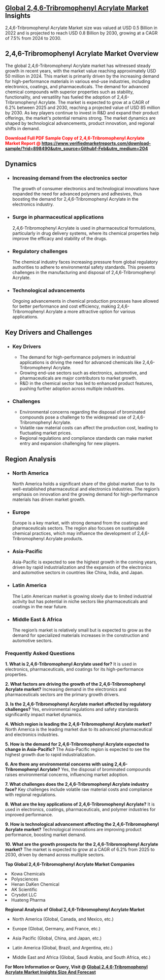 <h2><a href="https://www.verifiedmarketreports.com/download-sample/?rid=898490&amp;utm_source=Githubf&amp;utm_medium=204" target="_blank">Global 2,4,6-Tribromophenyl Acrylate Market</a> Insights</h2><p>2,4,6-Tribromophenyl Acrylate Market size was valued at USD 0.5 Billion in 2022 and is projected to reach USD 0.8 Billion by 2030, growing at a CAGR of 7.5% from 2024 to 2030.</p><p> <h2>2,4,6-Tribromophenyl Acrylate Market Overview</h2> <p>The global 2,4,6-Tribromophenyl Acrylate market has witnessed steady growth in recent years, with the market value reaching approximately USD 50 million in 2024. This market is primarily driven by the increasing demand for high-performance materials in various end-use industries, including electronics, coatings, and pharmaceuticals. The demand for advanced chemical compounds with superior properties such as stability, functionality, and versatility has fueled the adoption of 2,4,6-Tribromophenyl Acrylate. The market is expected to grow at a CAGR of 6.2% between 2025 and 2030, reaching a projected value of USD 85 million by 2030. As key players continue to invest in R&D and expand their product offerings, the market's potential remains strong. The market dynamics are shaped by technological advancements, product innovation, and regional shifts in demand.</p> <p><strong><p><span class=""><span style="color: #ff0000;"><strong>Download Full PDF Sample Copy of 2,4,6-Tribromophenyl Acrylate Market Report</strong> @ </span><a href="https://www.verifiedmarketreports.com/download-sample/?rid=898490&amp;utm_source=Githubf-Feb&amp;utm_medium=204" target="_blank">https://www.verifiedmarketreports.com/download-sample/?rid=898490&amp;utm_source=Githubf-Feb&amp;utm_medium=204</a></span></p></strong></p> <h2>Dynamics</h2> <ul> <li><h3>Increasing demand from the electronics sector</h3> The growth of consumer electronics and technological innovations have expanded the need for advanced polymers and adhesives, thus boosting the demand for 2,4,6-Tribromophenyl Acrylate in the electronics industry.</li> <li><h3>Surge in pharmaceutical applications</h3> 2,4,6-Tribromophenyl Acrylate is used in pharmaceutical formulations, particularly in drug delivery systems, where its chemical properties help improve the efficacy and stability of the drugs.</li> <li><h3>Regulatory challenges</h3> The chemical industry faces increasing pressure from global regulatory authorities to adhere to environmental safety standards. This presents challenges in the manufacturing and disposal of 2,4,6-Tribromophenyl Acrylate.</li> <li><h3>Technological advancements</h3> Ongoing advancements in chemical production processes have allowed for better performance and cost efficiency, making 2,4,6-Tribromophenyl Acrylate a more attractive option for various applications.</li> </ul> <h2>Key Drivers and Challenges</h2> <ul> <li><h3>Key Drivers</h3> <ul> <li>The demand for high-performance polymers in industrial applications is driving the need for advanced chemicals like 2,4,6-Tribromophenyl Acrylate.</li> <li>Growing end-use sectors such as electronics, automotive, and pharmaceuticals are major contributors to market growth.</li> <li>R&D in the chemical sector has led to enhanced product features, pushing further adoption across multiple industries.</li> </ul> </li> <li><h3>Challenges</h3> <ul> <li>Environmental concerns regarding the disposal of brominated compounds pose a challenge to the widespread use of 2,4,6-Tribromophenyl Acrylate.</li> <li>Volatile raw material costs can affect the production cost, leading to fluctuating market prices.</li> <li>Regional regulations and compliance standards can make market entry and expansion challenging for new players.</li> </ul> </li> </ul> <h2>Region Analysis</h2> <ul> <li><h3>North America</h3> North America holds a significant share of the global market due to its well-established pharmaceutical and electronics industries. The region’s emphasis on innovation and the growing demand for high-performance materials has driven market growth.</li> <li><h3>Europe</h3> Europe is a key market, with strong demand from the coatings and pharmaceuticals sectors. The region also focuses on sustainable chemical practices, which may influence the development of 2,4,6-Tribromophenyl Acrylate products.</li> <li><h3>Asia-Pacific</h3> Asia-Pacific is expected to see the highest growth in the coming years, driven by rapid industrialization and the expansion of the electronics and automotive sectors in countries like China, India, and Japan.</li> <li><h3>Latin America</h3> The Latin American market is growing slowly due to limited industrial activity but has potential in niche sectors like pharmaceuticals and coatings in the near future.</li> <li><h3>Middle East & Africa</h3> The region’s market is relatively small but is expected to grow as the demand for specialized materials increases in the construction and automotive sectors.</li> </ul> <h3>Frequently Asked Questions</h3> <p><strong>1. What is 2,4,6-Tribromophenyl Acrylate used for?</strong> It is used in electronics, pharmaceuticals, and coatings for its high-performance properties.</p> <p><strong>2. What factors are driving the growth of the 2,4,6-Tribromophenyl Acrylate market?</strong> Increasing demand in the electronics and pharmaceuticals sectors are the primary growth drivers.</p> <p><strong>3. Is the 2,4,6-Tribromophenyl Acrylate market affected by regulatory challenges?</strong> Yes, environmental regulations and safety standards significantly impact market dynamics.</p> <p><strong>4. Which region is leading the 2,4,6-Tribromophenyl Acrylate market?</strong> North America is the leading market due to its advanced pharmaceutical and electronics industries.</p> <p><strong>5. How is the demand for 2,4,6-Tribromophenyl Acrylate expected to change in Asia-Pacific?</strong> The Asia-Pacific region is expected to see the highest growth due to rapid industrialization.</p> <p><strong>6. Are there any environmental concerns with using 2,4,6-Tribromophenyl Acrylate?</strong> Yes, the disposal of brominated compounds raises environmental concerns, influencing market adoption.</p> <p><strong>7. What challenges does the 2,4,6-Tribromophenyl Acrylate industry face?</strong> Key challenges include volatile raw material costs and compliance with regional regulations.</p> <p><strong>8. What are the key applications of 2,4,6-Tribromophenyl Acrylate?</strong> It is used in electronics, coatings, pharmaceuticals, and polymer industries for improved performance.</p> <p><strong>9. How is technological advancement affecting the 2,4,6-Tribromophenyl Acrylate market?</strong> Technological innovations are improving product performance, boosting market demand.</p> <p><strong>10. What are the growth prospects for the 2,4,6-Tribromophenyl Acrylate market?</strong> The market is expected to grow at a CAGR of 6.2% from 2025 to 2030, driven by demand across multiple sectors.</p> </p><p><strong>Top Global 2,4,6-Tribromophenyl Acrylate Market Companies</strong></p><div data-test-id=""><p><li>Kowa Chemicals</li><li> Polysciences</li><li> Henan DaKen Chemical</li><li> AK Scientific</li><li> Crysdot LLC</li><li> Huateng Pharma</li></p><div><strong>Regional Analysis of&nbsp;Global 2,4,6-Tribromophenyl Acrylate Market</strong></div><ul><li dir="ltr"><p dir="ltr">North America&nbsp;(Global, Canada, and Mexico, etc.)</p></li><li dir="ltr"><p dir="ltr">Europe (Global, Germany, and France, etc.)</p></li><li dir="ltr"><p dir="ltr">Asia Pacific&nbsp;(Global, China, and Japan, etc.)</p></li><li dir="ltr"><p dir="ltr">Latin America&nbsp;(Global, Brazil, and Argentina, etc.)</p></li><li dir="ltr">Middle East and Africa&nbsp;(Global, Saudi Arabia, and South Africa, etc.)</li></ul><p><strong>For More Information or Query, Visit @&nbsp;</strong><strong><a href="https://www.verifiedmarketreports.com/product/2-4-6-tribromophenyl-acrylate-market/?utm_source=Githubf&amp;utm_medium=204" target="_blank">Global 2,4,6-Tribromophenyl Acrylate Market Insights Size And Forecast</a></strong></p></div>
